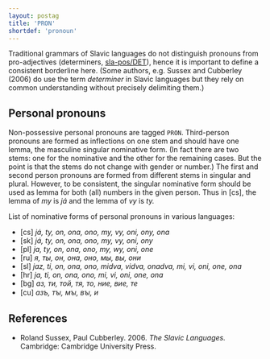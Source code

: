 ```yaml
---
layout: postag
title: 'PRON'
shortdef: 'pronoun'
---
```


Traditional grammars of Slavic languages do not distinguish pronouns from pro-adjectives (determiners, [sla-pos/DET]()),
hence it is important to define a consistent borderline here. (Some authors, e.g. Sussex and Cubberley (2006) do use
the term _determiner_ in Slavic languages but they rely on common understanding without precisely delimiting them.)

## Personal pronouns

Non-possessive personal pronouns are tagged `PRON`.
Third-person pronouns are formed as inflections on one stem and should have one lemma, the masculine singular nominative form.
(In fact there are two stems: one for the nominative and the other for the remaining cases. But the point is that the stems
do not change with gender or number.)
The first and second person pronouns are formed from different stems in singular and plural. However, to be consistent,
the singular nominative form should be used as lemma for both (all) numbers in the given person. Thus in [cs], the lemma
of _my_ is _já_ and the lemma of _vy_ is _ty._

List of nominative forms of personal pronouns in various languages:

* [cs] _já, ty, on, ona, ono, my, vy, oni, ony, ona_
* [sk] _já, ty, on, ona, ono, my, vy, oni, ony_
* [pl] _ja, ty, on, ona, ono, my, wy, oni, one_
* [ru] _я, ты, он, она, оно, мы, вы, они_
* [sl] _jaz, ti, on, ona, ono, midva, vidva, onadva, mi, vi, oni, one, ona_
* [hr] _ja, ti, on, ona, ono, mi, vi, oni, one, ona_
* [bg] _аз, ти, той, тя, то, ние, вие, те_
* [cu] _азъ, тꙑ, мꙑ, вꙑ, и_

## References

* Roland Sussex, Paul Cubberley. 2006. _The Slavic Languages._ Cambridge: Cambridge University Press.
